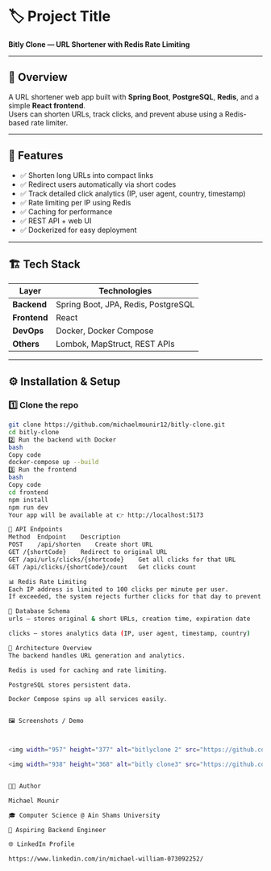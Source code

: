 # 🏷️ Project Title

**Bitly Clone — URL Shortener with Redis Rate Limiting**

---

## 📖 Overview

A URL shortener web app built with **Spring Boot**, **PostgreSQL**, **Redis**, and a simple **React frontend**.  
Users can shorten URLs, track clicks, and prevent abuse using a Redis-based rate limiter.

---

## 🚀 Features

- ✅ Shorten long URLs into compact links  
- ✅ Redirect users automatically via short codes  
- ✅ Track detailed click analytics (IP, user agent, country, timestamp)  
- ✅ Rate limiting per IP using Redis  
- ✅ Caching for performance  
- ✅ REST API + web UI  
- ✅ Dockerized for easy deployment  

---

## 🏗️ Tech Stack

| Layer | Technologies |
|-------|---------------|
| **Backend** | Spring Boot, JPA, Redis, PostgreSQL |
| **Frontend** | React |
| **DevOps** | Docker, Docker Compose |
| **Others** | Lombok, MapStruct, REST APIs |

---

## ⚙️ Installation & Setup

### 1️⃣ Clone the repo
```bash
git clone https://github.com/michaelmounir12/bitly-clone.git
cd bitly-clone
2️⃣ Run the backend with Docker
bash
Copy code
docker-compose up --build
3️⃣ Run the frontend
bash
Copy code
cd frontend
npm install
npm run dev
Your app will be available at 👉 http://localhost:5173

🧩 API Endpoints
Method	Endpoint	Description
POST	/api/shorten	Create short URL
GET	/{shortCode}	Redirect to original URL
GET	/api/urls/clicks/{shortcode}	Get all clicks for that URL
GET	/api/clicks/{shortCode}/count	Get clicks count

📊 Redis Rate Limiting
Each IP address is limited to 100 clicks per minute per user.
If exceeded, the system rejects further clicks for that day to prevent spam.

💾 Database Schema
urls — stores original & short URLs, creation time, expiration date

clicks — stores analytics data (IP, user agent, timestamp, country)

🧠 Architecture Overview
The backend handles URL generation and analytics.

Redis is used for caching and rate limiting.

PostgreSQL stores persistent data.

Docker Compose spins up all services easily.


🖼️ Screenshots / Demo



<img width="957" height="377" alt="bitlyclone 2" src="https://github.com/user-attachments/assets/537b9c08-eb7a-4e4e-bc95-6a082547c384" />

<img width="938" height="368" alt="bitly clone3" src="https://github.com/user-attachments/assets/43de3b1f-b542-4502-9dd4-d558fad6f1b0" />


🧑‍💻 Author

Michael Mounir

🎓 Computer Science @ Ain Shams University

💼 Aspiring Backend Engineer

🌐 LinkedIn Profile

https://www.linkedin.com/in/michael-william-073092252/



